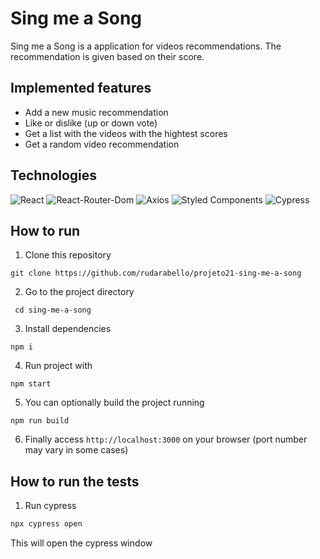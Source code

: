 # Sing me a Song

Sing me a Song is a application for videos recommendations. The recommendation is given based on their score.

## Implemented features

- Add a new music recommendation
- Like or dislike (up or down vote)
- Get a list with the videos with the hightest scores
- Get a random video recommendation

## Technologies

<p>
  <img src='https://img.shields.io/badge/React-20232A?style=for-the-badge&logo=react&logoColor=61DAFB' alt="React" />

  <img src='https://img.shields.io/badge/React_Router-CA4245?style=for-the-badge&logo=react-router&logoColor=white' alt="React-Router-Dom"/>

  <img src='https://img.shields.io/badge/axios%20-%2320232a.svg?&style=for-the-badge&color=informational' alt="Axios">
  
  <img src='https://img.shields.io/badge/styled--components-DB7093?style=for-the-badge&logo=styled-components&logoColor=white' alt='Styled Components' />
  
  <img src='https://img.shields.io/badge/Cypress-17202C?style=for-the-badge&logo=cypress&logoColor=white' alt='Cypress' />
</p>

## How to run

1. Clone this repository

```
git clone https://github.com/rudarabello/projeto21-sing-me-a-song
```

2. Go to the project directory

```
 cd sing-me-a-song
```

3. Install dependencies

```
npm i
```

4. Run project with

```
npm start
```

5. You can optionally build the project running

```
npm run build
```

6. Finally access `http://localhost:3000` on your browser (port number may vary in some cases)

## How to run the tests

1. Run cypress

```bash
npx cypress open
```

This will open the cypress window
